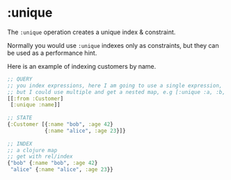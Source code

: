 # :unique

The `:unique` operation creates a unique index & constraint.

Normally you would use `:unique` indexes only as constraints, but they can be used as a performance hint.

Here is an example of indexing customers by name.

```clojure 
;; QUERY
;; you index expressions, here I am going to use a single expression,
;; but I could use multiple and get a nested map, e.g [:unique :a, :b, :c]
[[:from :Customer] 
 [:unique :name]]
 
;; STATE
{:Customer [{:name "bob", :age 42}
            {:name "alice", :age 23}]}
         
;; INDEX
;; a clojure map
;; get with rel/index
{"bob" {:name "bob", :age 42}
 "alice" {:name "alice", :age 23}}
```